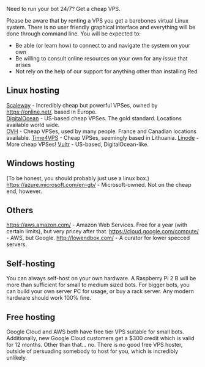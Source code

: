 Need to run your bot 24/7? Get a cheap VPS.

Please be aware that by renting a VPS you get a barebones virtual Linux system. There is no user friendly graphical interface and everything will be done through command line. You will be expected to:

* Be able (or learn how) to connect to and navigate the system on your own
* Be willing to consult online resources on your own for any issue that arises
* Not rely on the help of our support for anything other than installing Red

## Linux hosting
[Scaleway](https://www.scaleway.com/) - Incredibly cheap but powerful VPSes, owned by https://online.net/, based in Europe.<br>
[DigitalOcean](https://www.digitalocean.com/) - US-based cheap VPSes. The gold standard. Locations available world wide.<br>
[OVH](https://www.ovh.co.uk/) - Cheap VPSes, used by many people. France and Canadian locations available.
[Time4VPS](https://www.time4vps.eu/) - Cheap VPSes, seemingly based in Lithuania.
[Linode](https://www.linode.com/) - More cheap VPSes!
[Vultr](https://www.vultr.com/?ref=7449790) - US-based, DigitalOcean-like.

## Windows hosting
(To be honest, you should probably just use a linux box.)
https://azure.microsoft.com/en-gb/ - Microsoft-owned. Not on the cheap end, however.

## Others
https://aws.amazon.com/ - Amazon Web Services. Free for a year (with certain limits), but very pricey after that.
https://cloud.google.com/compute/ - AWS, but Google.
http://lowendbox.com/ - A curator for lower specced servers.

## Self-hosting
You can always self-host on your own hardware. A Raspberry Pi 2 B will be more than sufficient for small to medium sized bots.
For bigger bots, you can build your own server PC for usage, or buy a rack server.
Any modern hardware should work 100% fine.

## Free hosting
Google Cloud and AWS both have free tier VPS suitable for small bots. Additionally, new Google Cloud customers get a $300 credit which is valid for 12 months.
Other than that... no. There is no good free VPS hoster, outside of persuading somebody to host for you, which is incredibly unlikely.
